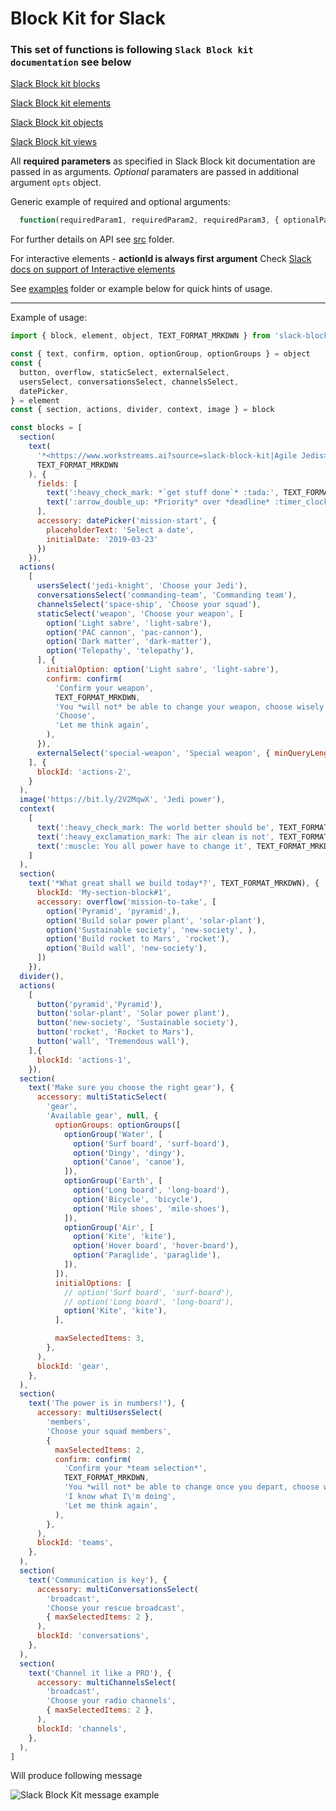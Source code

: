 # Block Kit for Slack

### This set of functions is following `Slack Block kit documentation` see below

[Slack Block kit blocks](https://api.slack.com/reference/block-kit/blocks)

[Slack Block kit elements](https://api.slack.com/reference/block-kit/block-elements)

[Slack Block kit objects](https://api.slack.com/reference/block-kit/composition-objects)

[Slack Block kit views](https://api.slack.com/reference/surfaces/views)


All **required parameters** as specified in Slack Block kit documentation are passed in as arguments.
_Optional_ paramaters are passed in additional argument `opts` object.

Generic example of required and optional arguments:

```javascript
  function(requiredParam1, requiredParam2, requiredParam3, { optionalParam1, optionalParam2 })
```

For further details on API see [src](https://github.com/workstreams-ai/slack-block-kit/tree/master/src) folder.


For interactive elements - **actionId is always first argument**
Check [Slack docs on support of Interactive elements](https://api.slack.com/reference/block-kit/interactive-components)

See [examples](https://github.com/workstreams-ai/slack-block-kit/tree/master/examples) folder or example below for quick hints of usage.

---
Example of usage:

```javascript
import { block, element, object, TEXT_FORMAT_MRKDWN } from 'slack-block-kit'

const { text, confirm, option, optionGroup, optionGroups } = object
const { 
  button, overflow, staticSelect, externalSelect, 
  usersSelect, conversationsSelect, channelsSelect,
  datePicker,
} = element
const { section, actions, divider, context, image } = block

const blocks = [
  section(
    text(
      '*<https://www.workstreams.ai?source=slack-block-kit|Agile Jedis>*\nLet\'s *rock* and *roll* towards better future!',
      TEXT_FORMAT_MRKDWN
    ), {
      fields: [
        text(':heavy_check_mark: *`get stuff done`* :tada:', TEXT_FORMAT_MRKDWN),
        text(':arrow_double_up: *Priority* over *deadline* :timer_clock:', TEXT_FORMAT_MRKDWN)
      ],
      accessory: datePicker('mission-start', { 
        placeholderText: 'Select a date',
        initialDate: '2019-03-23'
      })
    }),
  actions(
    [
      usersSelect('jedi-knight', 'Choose your Jedi'),
      conversationsSelect('commanding-team', 'Commanding team'),
      channelsSelect('space-ship', 'Choose your squad'),
      staticSelect('weapon', 'Choose your weapon', [
        option('Light sabre', 'light-sabre'),
        option('PAC cannon', 'pac-cannon'),
        option('Dark matter', 'dark-matter'),
        option('Telepathy', 'telepathy'),
      ], {
        initialOption: option('Light sabre', 'light-sabre'),
        confirm: confirm(
          'Confirm your weapon',
          TEXT_FORMAT_MRKDWN,
          'You *will not* be able to change your weapon, choose wisely :thinking_face:',
          'Choose',
          'Let me think again',
        ),
      }),
      externalSelect('special-weapon', 'Special weapon', { minQueryLength: 3 }),
    ], {
      blockId: 'actions-2',
    }
  ),
  image('https://bit.ly/2V2MqwX', 'Jedi power'),
  context(
    [
      text(':heavy_check_mark: The world better should be', TEXT_FORMAT_MRKDWN),
      text(':heavy_exclamation_mark: The air clean is not', TEXT_FORMAT_MRKDWN),
      text(':muscle: You all power have to change it', TEXT_FORMAT_MRKDWN),
    ]
  ),
  section(
    text('*What great shall we build today*?', TEXT_FORMAT_MRKDWN), {
      blockId: 'My-section-block#1',
      accessory: overflow('mission-to-take', [
        option('Pyramid', 'pyramid',),
        option('Build solar power plant', 'solar-plant'),
        option('Sustainable society', 'new-society', ),
        option('Build rocket to Mars', 'rocket'),
        option('Build wall', 'new-society'),
      ])
    }),
  divider(),
  actions(
    [
      button('pyramid','Pyramid'),
      button('solar-plant', 'Solar power plant'),
      button('new-society', 'Sustainable society'),
      button('rocket', 'Rocket to Mars'),
      button('wall', 'Tremendous wall'),
    ],{
      blockId: 'actions-1',
    }),
  section(
    text('Make sure you choose the right gear'), {
      accessory: multiStaticSelect(
        'gear',
        'Available gear', null, {
          optionGroups: optionGroups([
            optionGroup('Water', [
              option('Surf board', 'surf-board'),
              option('Dingy', 'dingy'),
              option('Canoe', 'canoe'),
            ]),
            optionGroup('Earth', [
              option('Long board', 'long-board'),
              option('Bicycle', 'bicycle'),
              option('Mile shoes', 'mile-shoes'),
            ]),
            optionGroup('Air', [
              option('Kite', 'kite'),
              option('Hover board', 'hover-board'),
              option('Paraglide', 'paraglide'),
            ]),
          ]),
          initialOptions: [
            // option('Surf board', 'surf-board'),
            // option('Long board', 'long-board'),
            option('Kite', 'kite'),
          ],

          maxSelectedItems: 3,
        },
      ),
      blockId: 'gear',
    },
  ),
  section(
    text('The power is in numbers!'), {
      accessory: multiUsersSelect(
        'members',
        'Choose your squad members',
        {
          maxSelectedItems: 2,
          confirm: confirm(
            'Confirm your *team selection*',
            TEXT_FORMAT_MRKDWN,
            'You *will not* be able to change once you depart, choose wisely :thinking_face:',
            'I know what I\'m doing',
            'Let me think again',
          ),
        },
      ),
      blockId: 'teams',
    },
  ),
  section(
    text('Communication is key'), {
      accessory: multiConversationsSelect(
        'broadcast',
        'Choose your rescue broadcast',
        { maxSelectedItems: 2 },
      ),
      blockId: 'conversations',
    },
  ),
  section(
    text('Channel it like a PRO'), {
      accessory: multiChannelsSelect(
        'broadcast',
        'Choose your radio channels',
        { maxSelectedItems: 2 },
      ),
      blockId: 'channels',
    },
  ),
]
```

Will produce following message


![Slack Block Kit message example](https://s3-us-west-2.amazonaws.com/files.workstreams.ai/public/block-kit-agile-jedis-v2.jpg)
